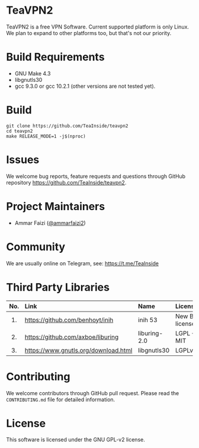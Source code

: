 


# TeaVPN2
TeaVPN2 is a free VPN Software. Current supported platform is only
Linux. We plan to expand to other platforms too, but that's not our priority.


# Build Requirements
- GNU Make 4.3
- libgnutls30
- gcc 9.3.0 or gcc 10.2.1 (other versions are not tested yet).


# Build
```
git clone https://github.com/TeaInside/teavpn2
cd teavpn2
make RELEASE_MODE=1 -j$(nproc)
```

# Issues
We welcome bug reports, feature requests and questions through GitHub
repository https://github.com/TeaInside/teavpn2.


# Project Maintainers
- Ammar Faizi ([@ammarfaizi2](https://github.com/ammarfaizi2))


# Community
We are usually online on Telegram, see: https://t.me/TeaInside


# Third Party Libraries

| No.   | Link                                    | Name                  | License                   |
|:-----:|:----------------------------------------|:----------------------|:--------------------------|
| 1.    | https://github.com/benhoyt/inih         | inih 53               | New BSD license           |
| 2.    | https://github.com/axboe/liburing       | liburing-2.0          | LGPL + MIT                |
| 3.    | https://www.gnutls.org/download.html    | libgnutls30           | LGPLv2.1+                 |



# Contributing
We welcome contributors through GitHub pull request. Please read the
`CONTRIBUTING.md` file for detailed information.


# License
This software is licensed under the GNU GPL-v2 license.
